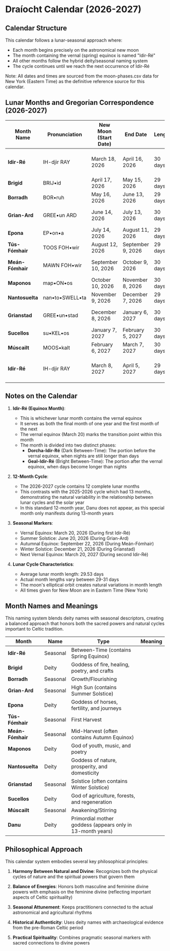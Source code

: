 # Draíocht Calendar (2026-2027)

## Calendar Structure

This calendar follows a lunar-seasonal approach where:
- Each month begins precisely on the astronomical new moon
- The month containing the vernal (spring) equinox is named "Idir-Ré"
- All other months follow the hybrid deity/seasonal naming system
- The cycle continues until we reach the next occurrence of Idir-Ré

Note: All dates and times are sourced from the moon-phases.csv data for New York (Eastern Time) as the definitive reference source for this calendar.

## Lunar Months and Gregorian Correspondence (2026-2027)

| Month Name | Pronunciation | New Moon (Start Date) | End Date | Length | Significant Events |
|------------|---------------|------------------------|----------|--------|-------------------|
| **Idir-Ré** | IH-djir RAY | March 18, 2026 | April 16, 2026 | 30 days | Vernal Equinox (March 20) |
| **Brigid** | BRIJ•id | April 17, 2026 | May 15, 2026 | 29 days | |
| **Borradh** | BOR•ruh | May 16, 2026 | June 13, 2026 | 29 days | |
| **Grian-Ard** | GREE•un ARD | June 14, 2026 | July 13, 2026 | 30 days | Summer Solstice (June 20) |
| **Epona** | EP•on•a | July 14, 2026 | August 11, 2026 | 29 days | |
| **Tús-Fómhair** | TOOS FOH•wir | August 12, 2026 | September 9, 2026 | 29 days | |
| **Meán-Fómhair** | MAWN FOH•wir | September 10, 2026 | October 9, 2026 | 30 days | Autumnal Equinox (Sept 22) |
| **Maponos** | map•ON•os | October 10, 2026 | November 8, 2026 | 30 days | |
| **Nantosuelta** | nan•to•SWELL•ta | November 9, 2026 | December 7, 2026 | 29 days | |
| **Grianstad** | GREE•un•stad | December 8, 2026 | January 6, 2027 | 30 days | Winter Solstice (Dec 21) |
| **Sucellos** | su•KEL•os | January 7, 2027 | February 5, 2027 | 30 days | |
| **Múscailt** | MOOS•kalt | February 6, 2027 | March 7, 2027 | 30 days | |
| **Idir-Ré** | IH-djir RAY | March 8, 2027 | April 5, 2027 | 29 days | Vernal Equinox (March 20) |

## Notes on the Calendar

1. **Idir-Ré (Equinox Month)**:
   - This is whichever lunar month contains the vernal equinox
   - It serves as both the final month of one year and the first month of the next
   - The vernal equinox (March 20) marks the transition point within this month
   - The month is divided into two distinct phases:
      * **Dorcha-Idir-Ré** (Dark Between-Time): The portion before the vernal equinox, when nights are still longer than days
      * **Geal-Idir-Ré** (Bright Between-Time): The portion after the vernal equinox, when days become longer than nights

2. **12-Month Cycle**:
   - The 2026-2027 cycle contains 12 complete lunar months
   - This contrasts with the 2025-2026 cycle which had 13 months, demonstrating the natural variability in the relationship between lunar cycles and the solar year
   - In this standard 12-month year, Danu does not appear, as this special month only manifests during 13-month years

3. **Seasonal Markers**:
   - Vernal Equinox: March 20, 2026 (During first Idir-Ré)
   - Summer Solstice: June 20, 2026 (During Grian-Ard)
   - Autumnal Equinox: September 22, 2026 (During Meán-Fómhair)
   - Winter Solstice: December 21, 2026 (During Grianstad)
   - Next Vernal Equinox: March 20, 2027 (During second Idir-Ré)

4. **Lunar Cycle Characteristics**:
   - Average lunar month length: 29.53 days
   - Actual month lengths vary between 29-31 days
   - The moon's elliptical orbit creates natural variations in month length
   - All times given for New Moon are in Eastern Time (New York)



## Month Names and Meanings

This naming system blends deity names with seasonal descriptors, creating a balanced approach that honors both the sacred powers and natural cycles important to Celtic tradition.

| Month | Name | Type | Meaning |
|-------|------|------|---------|
| **Idir-Ré** | Seasonal | Between-Time (contains Spring Equinox) |
| **Brigid** | Deity | Goddess of fire, healing, poetry, and crafts |
| **Borradh** | Seasonal | Growth/Flourishing |
| **Grian-Ard** | Seasonal | High Sun (contains Summer Solstice) |
| **Epona** | Deity | Goddess of horses, fertility, and journeys |
| **Tús-Fómhair** | Seasonal | First Harvest |
| **Meán-Fómhair** | Seasonal | Mid-Harvest (often contains Autumn Equinox) |
| **Maponos** | Deity | God of youth, music, and poetry |
| **Nantosuelta** | Deity | Goddess of nature, prosperity, and domesticity |
| **Grianstad** | Seasonal | Solstice (often contains Winter Solstice) |
| **Sucellos** | Deity | God of agriculture, forests, and regeneration |
| **Múscailt** | Seasonal | Awakening/Stirring |
| **Danu** | Deity | Primordial mother goddess (appears only in 13-month years) |

## Philosophical Approach

This calendar system embodies several key philosophical principles:

1. **Harmony Between Natural and Divine**: Recognizes both the physical cycles of nature and the spiritual powers that govern them

2. **Balance of Energies**: Honors both masculine and feminine divine powers with emphasis on the feminine divine (reflecting important aspects of Celtic spirituality)

3. **Seasonal Attunement**: Keeps practitioners connected to the actual astronomical and agricultural rhythms

4. **Historical Authenticity**: Uses deity names with archaeological evidence from the pre-Roman Celtic period

5. **Practical Spirituality**: Combines pragmatic seasonal markers with sacred connections to divine powers